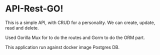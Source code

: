 # API-Rest-GO!

This is a simple API, with CRUD for a personality. We can create, update, read and delete. 

Used Gorilla Mux for to do the routes and Gorm to do the ORM part. 

This application run against docker image Postgres DB.  
